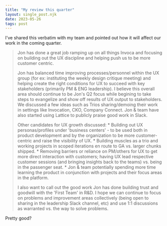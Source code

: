 ```yaml
---
title: "My review this quarter"
layout: single_post.njk
date: 2023-05-26
tags: post
---
```


I've shared this verbatim with my team and pointed out how it will affect our work in the coming quarter.

> Jon has done a great job ramping up on all things Invoca and focusing on building out the UX discipline and helping push us to be more customer centric.
>
> Jon has balanced time improving processes/personnel within the UX group (for ex: instituting the weekly design critique meeting) and helping create the right conditions for UX to succeed with key stakeholders (primarily PM & ENG leadership). I believe this overall area should continue to be Jon's Q2 focus while begining to take steps to evangelize and show off results of UX output to stakeholders. We discussed a few ideas such as Trios sharing/demoing their work in settings like Invocation, CKO, Company Connect. Jon & team have also started using Lattice to publicly praise good work in Slack.
>
> Other candidates for UX growth discussed:
> \* Building out UX personas/profiles under 'business centers' - to be used both in product development and by the organization to be more customer-centric and raise the visibility of UX.
> \* Building muscles as a trio and working projects in scoped iterations en route to GA vs. larger chunks shipped.
> \* Removing barriers or reliance on PM/others for UX to get more direct interaction with customers; having UX lead respective customer sessions (and bringing insights back to the teams) vs. being in the passenger seat.
> \* Jon & team potentially spending more time learning the product in conjunction with projects and their focus areas in the platform.
>
> I also want to call out the good work Jon has done building trust and goodwill with the 'First Team' in R&D. I hope we can continue to focus on problems and improvement areas collectively (being open to sharing in the leadership Slack channel, etc) and use 1:1 discussions as warranted vs. the way to solve problems.

Pretty good?
